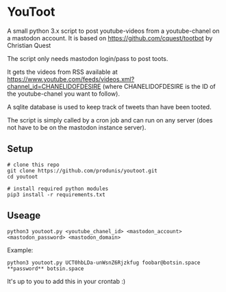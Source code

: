 # YouToot

A small python 3.x script to post youtube-videos from a youtube-chanel on a mastodon account. 
It is based on https://github.com/cquest/tootbot by Christian Quest

The script only needs mastodon login/pass to post toots.

It gets the videos from RSS available at https://www.youtube.com/feeds/videos.xml?channel_id=CHANELIDOFDESIRE  (where CHANELIDOFDESIRE is the ID of the youtube-chanel you want to follow).

A sqlite database is used to keep track of tweets than have been tooted.

The script is simply called by a cron job and can run on any server (does not have to be on the mastodon instance server).

## Setup

```
# clone this repo
git clone https://github.com/produnis/youtoot.git
cd youtoot

# install required python modules
pip3 install -r requirements.txt
```

## Useage

`python3 youtoot.py <youtube_chanel_id> <mastodon_account> <mastodon_password> <mastodon_domain>`

Example:

`python3 youtoot.py UCT0hbLDa-unWsnZ6Rjzkfug foobar@botsin.space **password** botsin.space`

It's up to you to add this in your crontab :)
